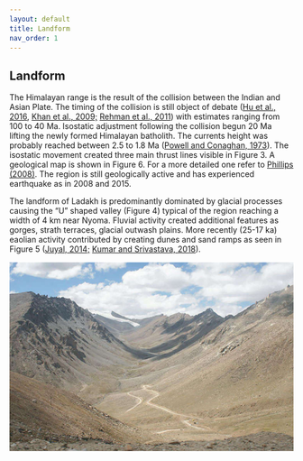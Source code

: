 ```yaml
---
layout: default
title: Landform
nav_order: 1
---
```


## Landform
The Himalayan range is the result of the collision between the Indian and Asian Plate. The timing of the collision is still object of debate ([Hu et al., 2016](htps://doi.org/10.1016/j.earscirev.2016.07.014), [Khan et al., 2009;]( htps://doi.org/10.1130/B26348.1) [Rehman et al., 2011](htps://doi.org/10.1111/j.1440-1738.2011.00774.x)) with estimates ranging from 100 to 40 Ma. Isostatic adjustment following the collision begun 20 Ma lifting the newly formed Himalayan batholith. The currents height was probably reached between 2.5 to 1.8 Ma ([Powell and Conaghan, 1973](https://www.sciencedirect.com/science/article/abs/pii/0012821X73901349)). The isostatic movement created three main thrust lines visible in Figure 3. A geological map is shown in Figure 6. For a more detailed one refer to [Phillips (2008)](htps://doi.org/10.4113/jom.2008.98). The region is still geologically active and has experienced earthquake as in 2008 and 2015.

The landform of Ladakh is predominantly dominated by glacial processes causing the “U” shaped valley (Figure 4) typical of the region reaching a width of 4
km near Nyoma. Fluvial activity created additional features as gorges, strath terraces, glacial outwash plains. More recently (25-17 ka) eaolian activity contributed
by creating dunes and sand ramps as seen in Figure 5 ([Juyal, 2014;](htps://doi.org/10.1007/978-94-017-8029-2_10) [Kumar and Srivastava, 2018](htps://doi.org/10.1007/978-94-017-8029-2_10)).

![Alt text](img/landform01.jpg)
